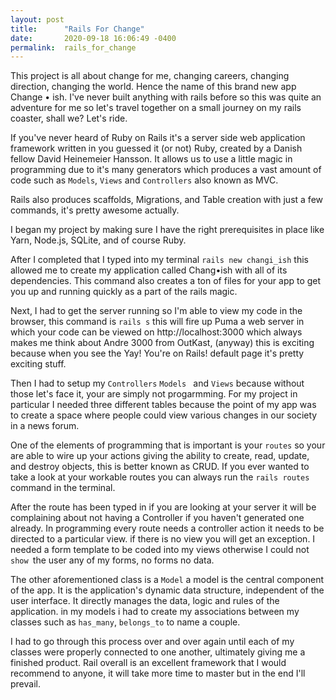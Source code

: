 ```yaml
---
layout: post
title:      "Rails For Change"
date:       2020-09-18 16:06:49 -0400
permalink:  rails_for_change
---
```



This project is all about change for me, changing careers, changing direction, changing the world. Hence the name of this brand new app Change • ish. I've never built anything with rails before so this was quite an adventure for me so let's travel together on a small journey on my rails coaster, shall we? Let's ride.

If you've never heard of Ruby on Rails it's a server side web application framework written in you guessed it (or not) Ruby, created by a Danish fellow David Heinemeier Hansson. It allows us to use a little magic in programming due to it's many generators which produces a vast amount of code such as `Models`, `Views` and `Controllers` also known as MVC. 

Rails also produces scaffolds, Migrations, and Table creation with just a few commands, it's pretty awesome actually.

I began my project by making sure I have the right prerequisites in place like Yarn, Node.js, SQLite, and of course Ruby. 

After I completed that I typed into my terminal `rails new changi_ish` this allowed me to create my application called Chang•ish with all of its dependencies. This command also creates a ton of files for your app to get you up and running quickly as a part of the rails magic.

Next, I had to get the server running so I'm able to view my code in the browser, this command is `rails s` this will fire up Puma a web server in which your code can be viewed on http://localhost:3000 which always makes me think about Andre 3000 from OutKast, (anyway) this is exciting because when you see the Yay! You're on Rails! default page it's pretty exciting stuff.

Then I had to setup my `Controllers` `Models ` and `Views` because without those let's face it, your are simply not  progarmming. For my project in particular I needed three different tables because the point of my app was to create a space where people could view various changes in our society in a news forum. 

One of the elements of programming that is important is your `routes` so your are able to wire up your actions giving the ability to create, read, update, and destroy objects, this is better known as CRUD. If you ever wanted to take a look at your workable routes you can always run the `rails routes` command in the terminal.

After the route has been typed in if you are looking at your server it will be complaining about not having a Controller if you haven't generated one already. In programming every route needs a controller action it needs to be directed to a particular view. if there is no view you will get an exception. I needed a form template to be coded into my views otherwise I could not `show `the user any of my forms, no forms no data.

The other aforementioned class is a `Model` a model is the central component of the app. It is the application's dynamic data structure, independent of the user interface. It directly manages the data, logic and rules of the application. in my models i had to create my associations between my classes such as `has_many`, `belongs_to` to name a couple. 

I had to go through this process over and over again until each of my classes were properly connected to one another, ultimately giving me a finished product. Rail overall is an excellent framework that I would recommend to anyone, it will take more time to master but in the end I'll prevail.

